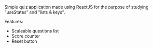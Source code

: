 Simple quiz application made using ReactJS for the purpose of studying "useStates" and "lists & keys".

Features:
- Scaleable questions list
- Score counter
- Reset button
